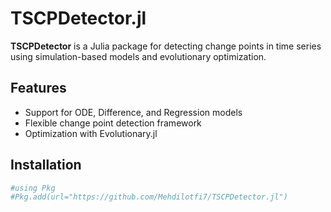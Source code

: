 # TSCPDetector.jl

**TSCPDetector** is a Julia package for detecting change points in time series using simulation-based models and evolutionary optimization.

## Features

- Support for ODE, Difference, and Regression models
- Flexible change point detection framework
- Optimization with Evolutionary.jl

## Installation

```julia
#using Pkg
#Pkg.add(url="https://github.com/Mehdilotfi7/TSCPDetector.jl")
